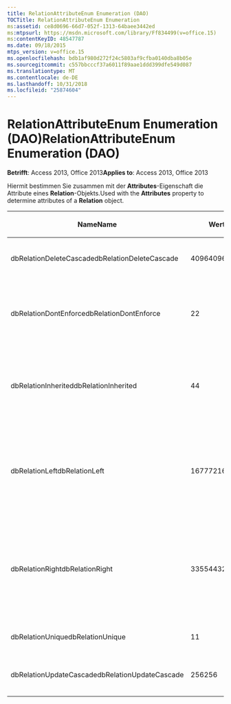 ```yaml
---
title: RelationAttributeEnum Enumeration (DAO)
TOCTitle: RelationAttributeEnum Enumeration
ms:assetid: ce8d0696-66d7-052f-1313-64baee3442ed
ms:mtpsurl: https://msdn.microsoft.com/library/Ff834499(v=office.15)
ms:contentKeyID: 48547787
ms.date: 09/18/2015
mtps_version: v=office.15
ms.openlocfilehash: bdb1af980d272f24c5803af9cfba0140dba8b05e
ms.sourcegitcommit: c557bbcccf37a6011f89aae1ddd399dfe549d087
ms.translationtype: MT
ms.contentlocale: de-DE
ms.lasthandoff: 10/31/2018
ms.locfileid: "25874604"
---
```

# <a name="relationattributeenum-enumeration-dao"></a><span data-ttu-id="ed4d2-102">RelationAttributeEnum Enumeration (DAO)</span><span class="sxs-lookup"><span data-stu-id="ed4d2-102">RelationAttributeEnum Enumeration (DAO)</span></span>


<span data-ttu-id="ed4d2-103">**Betrifft**: Access 2013, Office 2013</span><span class="sxs-lookup"><span data-stu-id="ed4d2-103">**Applies to**: Access 2013, Office 2013</span></span>

<span data-ttu-id="ed4d2-104">Hiermit bestimmen Sie zusammen mit der **Attributes**-Eigenschaft die Attribute eines **Relation**-Objekts.</span><span class="sxs-lookup"><span data-stu-id="ed4d2-104">Used with the **Attributes** property to determine attributes of a **Relation** object.</span></span>

<table>
<colgroup>
<col style="width: 33%" />
<col style="width: 33%" />
<col style="width: 33%" />
</colgroup>
<thead>
<tr class="header">
<th><p><span data-ttu-id="ed4d2-105">Name</span><span class="sxs-lookup"><span data-stu-id="ed4d2-105">Name</span></span></p></th>
<th><p><span data-ttu-id="ed4d2-106">Wert</span><span class="sxs-lookup"><span data-stu-id="ed4d2-106">Value</span></span></p></th>
<th><p><span data-ttu-id="ed4d2-107">Beschreibung</span><span class="sxs-lookup"><span data-stu-id="ed4d2-107">Description</span></span></p></th>
</tr>
</thead>
<tbody>
<tr class="odd">
<td><p><span data-ttu-id="ed4d2-108">dbRelationDeleteCascade</span><span class="sxs-lookup"><span data-stu-id="ed4d2-108">dbRelationDeleteCascade</span></span></p></td>
<td><p><span data-ttu-id="ed4d2-109">4096</span><span class="sxs-lookup"><span data-stu-id="ed4d2-109">4096</span></span></p></td>
<td><p><span data-ttu-id="ed4d2-110">Löschungen werden weitergegeben.</span><span class="sxs-lookup"><span data-stu-id="ed4d2-110">Deletions cascade</span></span></p></td>
</tr>
<tr class="even">
<td><p><span data-ttu-id="ed4d2-111">dbRelationDontEnforce</span><span class="sxs-lookup"><span data-stu-id="ed4d2-111">dbRelationDontEnforce</span></span></p></td>
<td><p><span data-ttu-id="ed4d2-112">2</span><span class="sxs-lookup"><span data-stu-id="ed4d2-112">2</span></span></p></td>
<td><p><span data-ttu-id="ed4d2-113">Die Beziehung wird nicht erzwungen (keine referentielle Integrität).</span><span class="sxs-lookup"><span data-stu-id="ed4d2-113">Relationship not enforced (no referential integrity)</span></span></p></td>
</tr>
<tr class="odd">
<td><p><span data-ttu-id="ed4d2-114">dbRelationInherited</span><span class="sxs-lookup"><span data-stu-id="ed4d2-114">dbRelationInherited</span></span></p></td>
<td><p><span data-ttu-id="ed4d2-115">4</span><span class="sxs-lookup"><span data-stu-id="ed4d2-115">4</span></span></p></td>
<td><p><span data-ttu-id="ed4d2-116">Die Beziehung ist in der Datenbank vorhanden, die die beiden verknüpften Tabellen enthält.</span><span class="sxs-lookup"><span data-stu-id="ed4d2-116">Relationship exists in the database containing the two linked tables</span></span></p></td>
</tr>
<tr class="even">
<td><p><span data-ttu-id="ed4d2-117">dbRelationLeft</span><span class="sxs-lookup"><span data-stu-id="ed4d2-117">dbRelationLeft</span></span></p></td>
<td><p><span data-ttu-id="ed4d2-118">16777216</span><span class="sxs-lookup"><span data-stu-id="ed4d2-118">16777216</span></span></p></td>
<td><p><span data-ttu-id="ed4d2-p101">Nur Microsoft Access. In der Entwurfsansicht wird eine LEFT JOIN-Operation als Standardverknüpfungstyp angezeigt.</span><span class="sxs-lookup"><span data-stu-id="ed4d2-p101">Microsoft Access only. In Design view, display a LEFT JOIN as the default join type.</span></span></p></td>
</tr>
<tr class="odd">
<td><p><span data-ttu-id="ed4d2-121">dbRelationRight</span><span class="sxs-lookup"><span data-stu-id="ed4d2-121">dbRelationRight</span></span></p></td>
<td><p><span data-ttu-id="ed4d2-122">33554432</span><span class="sxs-lookup"><span data-stu-id="ed4d2-122">33554432</span></span></p></td>
<td><p><span data-ttu-id="ed4d2-p102">Nur Microsoft Access. In der Entwurfsansicht wird eine RIGHT JOIN-Operation als Standardverknüpfungstyp angezeigt.</span><span class="sxs-lookup"><span data-stu-id="ed4d2-p102">Microsoft Access only. In Design view, display a RIGHT JOIN as the default join type.</span></span></p></td>
</tr>
<tr class="even">
<td><p><span data-ttu-id="ed4d2-125">dbRelationUnique</span><span class="sxs-lookup"><span data-stu-id="ed4d2-125">dbRelationUnique</span></span></p></td>
<td><p><span data-ttu-id="ed4d2-126">1</span><span class="sxs-lookup"><span data-stu-id="ed4d2-126">1</span></span></p></td>
<td><p><span data-ttu-id="ed4d2-127">1:1-Beziehung.</span><span class="sxs-lookup"><span data-stu-id="ed4d2-127">One-to-one relationship</span></span></p></td>
</tr>
<tr class="odd">
<td><p><span data-ttu-id="ed4d2-128">dbRelationUpdateCascade</span><span class="sxs-lookup"><span data-stu-id="ed4d2-128">dbRelationUpdateCascade</span></span></p></td>
<td><p><span data-ttu-id="ed4d2-129">256</span><span class="sxs-lookup"><span data-stu-id="ed4d2-129">256</span></span></p></td>
<td><p><span data-ttu-id="ed4d2-130">Aktualisierungen werden weitergegeben.</span><span class="sxs-lookup"><span data-stu-id="ed4d2-130">Updates cascade</span></span></p></td>
</tr>
</tbody>
</table>

